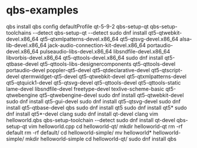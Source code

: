 # qbs-examples

qbs install
qbs config defaultProfile qt-5-9-2
qbs-setup-qt
qbs-setup-toolchains --detect
qbs-setup-qt --detect
sudo dnf install  qt5-qtwebkit-devel.x86_64 qt5-qtxmlpatterns-devel.x86_64 qt5-qtsvg-devel.x86_64 alsa-lib-devel.x86_64 jack-audio-connection-kit-devel.x86_64 portaudio-devel.x86_64 pulseaudio-libs-devel.x86_64 libsndfile-devel.x86_64 libvorbis-devel.x86_64 qt5-qttools-devel.x86_64 
sudo dnf install qt5-qtbase-devel qt5-qttools-libs-designercomponents qt5-qttools-devel portaudio-devel poppler-qt5-devel qt5-qtdeclarative-devel qt5-qtscript-devel qtermwidget-qt5-devel qt5-qtwebkit-devel qt5-qtxmlpatterns-devel qt5-qtquick1-devel qt5-qtsvg-devel qt5-qttools-devel qt5-qttools-static lame-devel libsndfile-devel freetype-devel texlive-scheme-basic qt5-qtwebengine qt5-qtwebengine-devel
sudo dnf install qt5-qtwebkit-devel
sudo dnf install qt5-gui-devel
sudo dnf install qt5-qtsvg-devel
sudo dnf install qt5-qtbase-devel
qbs
sudo dnf install qt5
sudo dnf install qt5*
sudo dnf install qt5*-devel clang
sudo dnf install qt-devel clang
vim helloworld.qbs
qbs-setup-toolchain --detect
sudo dnf install qt-devel
qbs-setup-qt 
vim helloworld.cpp
cd helloworld-qt/
mkdir helloworld-qt
rm -rf default
rm -rf default/
cd helloworld-simple/
mv helloworld* helloworld-simple/
mkdir helloworld-simple
cd helloworld-qt/
sudo dnf install qbs
